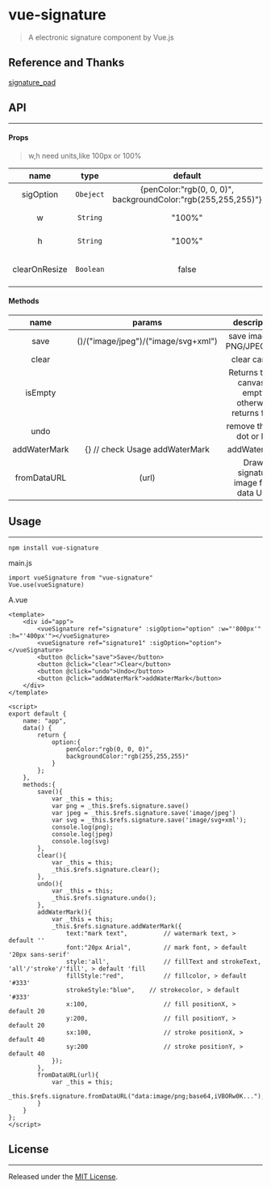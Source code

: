 # vue-signature

> A electronic signature component by Vue.js



## Reference and Thanks
[signature_pad](https://github.com/szimek/signature_pad)

## API
---
#### Props
> w,h need units,like 100px or 100%

| name          |     type      |           default         |       description             |
|:-------------:|:-------------:|:-------------------------:|   :-----------------:         |
| sigOption     | `Obeject`     | {penColor:"rgb(0, 0, 0)", backgroundColor:"rgb(255,255,255)"} |     penColor, backgroundColor  |
|        w      | `String`      |         "100%"            |parent container width  |
|        h      | `String`      |         "100%"            |parent container height |
|  clearOnResize  | `Boolean`     |          false          |Canvas is cleared on window resize|


#### Methods
| name              |  params                                       | description  |
| :-------------:   |:-------------:                                |:-------------:|
| save              | 			()/("image/jpeg")/("image/svg+xml") | save image as PNG/JPEG/SVG |
| clear             |                                   			| clear canvas |
| isEmpty           |                                   			| Returns true if canvas is empty, otherwise returns false |
| undo             |                                   			| remove the last dot or line |
| addWaterMark      |           {} // check Usage addWaterMark    | addWaterMark
| fromDataURL      |          (url)    | Draws signature image from data URL.


## Usage
---

``` 
npm install vue-signature 
```

main.js

```
import vueSignature from "vue-signature"
Vue.use(vueSignature)
```
A.vue

```
<template>
	<div id="app">
		<vueSignature ref="signature" :sigOption="option" :w="'800px'" :h="'400px'"></vueSignature> 
		<vueSignature ref="signature1" :sigOption="option"></vueSignature> 
		<button @click="save">Save</button>
		<button @click="clear">Clear</button>
		<button @click="undo">Undo</button>
		<button @click="addWaterMark">addWaterMark</button>
	</div>
</template>

<script>
export default {
	name: "app",
	data() {
		return {
			option:{
				penColor:"rgb(0, 0, 0)",
				backgroundColor:"rgb(255,255,255)"
			}
		};
	},
	methods:{
		save(){
			var _this = this;
			var png = _this.$refs.signature.save()
			var jpeg = _this.$refs.signature.save('image/jpeg')
			var svg = _this.$refs.signature.save('image/svg+xml');
			console.log(png);
			console.log(jpeg)
			console.log(svg)
		},
		clear(){
			var _this = this;
			_this.$refs.signature.clear();
		},
		undo(){
			var _this = this;
			_this.$refs.signature.undo();
		},
		addWaterMark(){
			var _this = this;
			_this.$refs.signature.addWaterMark({
				text:"mark text",          // watermark text, > default ''
				font:"20px Arial",         // mark font, > default '20px sans-serif'
				style:'all',               // fillText and strokeText,  'all'/'stroke'/'fill', > default 'fill		
				fillStyle:"red",           // fillcolor, > default '#333' 
				strokeStyle:"blue",	   // strokecolor, > default '#333'	
				x:100,                     // fill positionX, > default 20
				y:200,                     // fill positionY, > default 20				
				sx:100,                    // stroke positionX, > default 40
				sy:200                     // stroke positionY, > default 40
			});
		},
		fromDataURL(url){
			var _this = this;
			_this.$refs.signature.fromDataURL("data:image/png;base64,iVBORw0K...");
		}
	}
};
</script>
```


## License
---
Released under the [MIT License](https://opensource.org/licenses/MIT).
